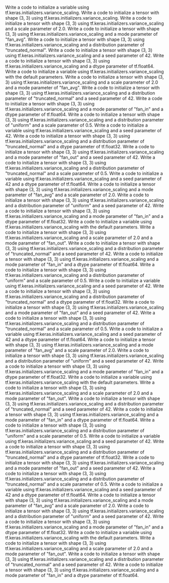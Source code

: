 Write a code to initialize a variable using tf.keras.initializers.variance_scaling.
Write a code to initialize a tensor with shape (3, 3) using tf.keras.initializers.variance_scaling.
Write a code to initialize a tensor with shape (3, 3) using tf.keras.initializers.variance_scaling and a scale parameter of 2.0.
Write a code to initialize a tensor with shape (3, 3) using tf.keras.initializers.variance_scaling and a mode parameter of "fan_avg".
Write a code to initialize a tensor with shape (3, 3) using tf.keras.initializers.variance_scaling and a distribution parameter of "truncated_normal".
Write a code to initialize a tensor with shape (3, 3) using tf.keras.initializers.variance_scaling and a seed parameter of 42.
Write a code to initialize a tensor with shape (3, 3) using tf.keras.initializers.variance_scaling and a dtype parameter of tf.float64.
Write a code to initialize a variable using tf.keras.initializers.variance_scaling with the default parameters.
Write a code to initialize a tensor with shape (3, 3) using tf.keras.initializers.variance_scaling and a scale parameter of 2.0 and a mode parameter of "fan_avg".
Write a code to initialize a tensor with shape (3, 3) using tf.keras.initializers.variance_scaling and a distribution parameter of "truncated_normal" and a seed parameter of 42.
Write a code to initialize a tensor with shape (3, 3) using tf.keras.initializers.variance_scaling and a mode parameter of "fan_in" and a dtype parameter of tf.float64.
Write a code to initialize a tensor with shape (3, 3) using tf.keras.initializers.variance_scaling and a distribution parameter of "uniform" and a scale parameter of 0.5.
Write a code to initialize a variable using tf.keras.initializers.variance_scaling and a seed parameter of 42.
Write a code to initialize a tensor with shape (3, 3) using tf.keras.initializers.variance_scaling and a distribution parameter of "truncated_normal" and a dtype parameter of tf.float32.
Write a code to initialize a tensor with shape (3, 3) using tf.keras.initializers.variance_scaling and a mode parameter of "fan_out" and a seed parameter of 42.
Write a code to initialize a tensor with shape (3, 3) using tf.keras.initializers.variance_scaling and a distribution parameter of "truncated_normal" and a scale parameter of 0.5.
Write a code to initialize a variable using tf.keras.initializers.variance_scaling and a seed parameter of 42 and a dtype parameter of tf.float64.
Write a code to initialize a tensor with shape (3, 3) using tf.keras.initializers.variance_scaling and a mode parameter of "fan_avg" and a scale parameter of 2.0.
Write a code to initialize a tensor with shape (3, 3) using tf.keras.initializers.variance_scaling and a distribution parameter of "uniform" and a seed parameter of 42.
Write a code to initialize a tensor with shape (3, 3) using tf.keras.initializers.variance_scaling and a mode parameter of "fan_in" and a dtype parameter of tf.float32.
Write a code to initialize a variable using tf.keras.initializers.variance_scaling with the default parameters.
Write a code to initialize a tensor with shape (3, 3) using tf.keras.initializers.variance_scaling and a scale parameter of 2.0 and a mode parameter of "fan_out".
Write a code to initialize a tensor with shape (3, 3) using tf.keras.initializers.variance_scaling and a distribution parameter of "truncated_normal" and a seed parameter of 42.
Write a code to initialize a tensor with shape (3, 3) using tf.keras.initializers.variance_scaling and a mode parameter of "fan_in" and a dtype parameter of tf.float64.
Write a code to initialize a tensor with shape (3, 3) using tf.keras.initializers.variance_scaling and a distribution parameter of "uniform" and a scale parameter of 0.5.
Write a code to initialize a variable using tf.keras.initializers.variance_scaling and a seed parameter of 42.
Write a code to initialize a tensor with shape (3, 3) using tf.keras.initializers.variance_scaling and a distribution parameter of "truncated_normal" and a dtype parameter of tf.float32.
Write a code to initialize a tensor with shape (3, 3) using tf.keras.initializers.variance_scaling and a mode parameter of "fan_out" and a seed parameter of 42.
Write a code to initialize a tensor with shape (3, 3) using tf.keras.initializers.variance_scaling and a distribution parameter of "truncated_normal" and a scale parameter of 0.5.
Write a code to initialize a variable using tf.keras.initializers.variance_scaling and a seed parameter of 42 and a dtype parameter of tf.float64.
Write a code to initialize a tensor with shape (3, 3) using tf.keras.initializers.variance_scaling and a mode parameter of "fan_avg" and a scale parameter of 2.0.
Write a code to initialize a tensor with shape (3, 3) using tf.keras.initializers.variance_scaling and a distribution parameter of "uniform" and a seed parameter of 42.
Write a code to initialize a tensor with shape (3, 3) using tf.keras.initializers.variance_scaling and a mode parameter of "fan_in" and a dtype parameter of tf.float32.
Write a code to initialize a variable using tf.keras.initializers.variance_scaling with the default parameters.
Write a code to initialize a tensor with shape (3, 3) using tf.keras.initializers.variance_scaling and a scale parameter of 2.0 and a mode parameter of "fan_out".
Write a code to initialize a tensor with shape (3, 3) using tf.keras.initializers.variance_scaling and a distribution parameter of "truncated_normal" and a seed parameter of 42.
Write a code to initialize a tensor with shape (3, 3) using tf.keras.initializers.variance_scaling and a mode parameter of "fan_in" and a dtype parameter of tf.float64.
Write a code to initialize a tensor with shape (3, 3) using tf.keras.initializers.variance_scaling and a distribution parameter of "uniform" and a scale parameter of 0.5.
Write a code to initialize a variable using tf.keras.initializers.variance_scaling and a seed parameter of 42.
Write a code to initialize a tensor with shape (3, 3) using tf.keras.initializers.variance_scaling and a distribution parameter of "truncated_normal" and a dtype parameter of tf.float32.
Write a code to initialize a tensor with shape (3, 3) using tf.keras.initializers.variance_scaling and a mode parameter of "fan_out" and a seed parameter of 42.
Write a code to initialize a tensor with shape (3, 3) using tf.keras.initializers.variance_scaling and a distribution parameter of "truncated_normal" and a scale parameter of 0.5.
Write a code to initialize a variable using tf.keras.initializers.variance_scaling and a seed parameter of 42 and a dtype parameter of tf.float64.
Write a code to initialize a tensor with shape (3, 3) using tf.keras.initializers.variance_scaling and a mode parameter of "fan_avg" and a scale parameter of 2.0.
Write a code to initialize a tensor with shape (3, 3) using tf.keras.initializers.variance_scaling and a distribution parameter of "uniform" and a seed parameter of 42.
Write a code to initialize a tensor with shape (3, 3) using tf.keras.initializers.variance_scaling and a mode parameter of "fan_in" and a dtype parameter of tf.float32.
Write a code to initialize a variable using tf.keras.initializers.variance_scaling with the default parameters.
Write a code to initialize a tensor with shape (3, 3) using tf.keras.initializers.variance_scaling and a scale parameter of 2.0 and a mode parameter of "fan_out".
Write a code to initialize a tensor with shape (3, 3) using tf.keras.initializers.variance_scaling and a distribution parameter of "truncated_normal" and a seed parameter of 42.
Write a code to initialize a tensor with shape (3, 3) using tf.keras.initializers.variance_scaling and a mode parameter of "fan_in" and a dtype parameter of tf.float64.
